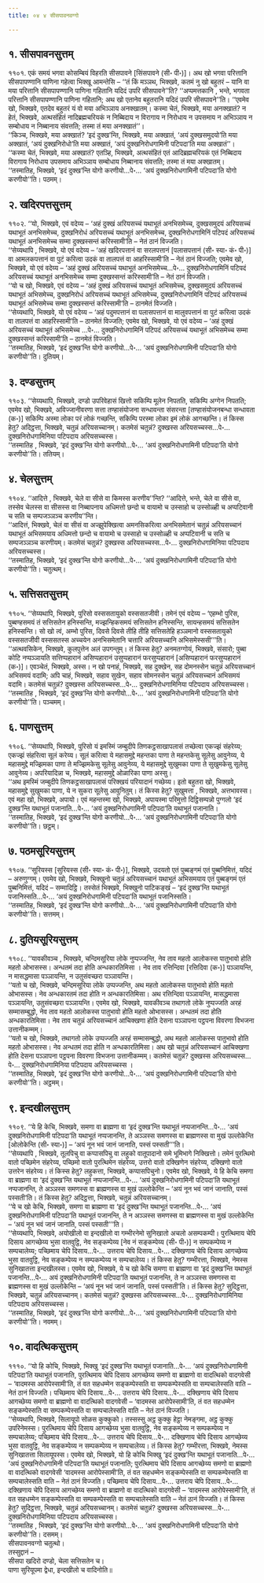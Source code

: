 ```yaml
---
title: ०४ ४ सीसपावनवग्गो

---
```



## १. सीसपावनसुत्तम्

११०१. एकं समयं भगवा कोसम्बियं विहरति सीसपावने [सिंसपावने (सी॰ पी॰)]। अथ खो भगवा परित्तानि सीसपापण्णानि पाणिना गहेत्वा भिक्खू आमन्तेसि – ‘‘तं किं मञ्ञथ, भिक्खवे, कतमं नु खो बहुतरं – यानि वा मया परित्तानि सीसपापण्णानि पाणिना गहितानि यदिदं उपरि सीसपावने’’ति? ‘‘अप्पमत्तकानि , भन्ते, भगवता परित्तानि सीसपापण्णानि पाणिना गहितानि; अथ खो एतानेव बहुतरानि यदिदं उपरि सीसपावने’’ति। ‘‘एवमेव खो, भिक्खवे, एतदेव बहुतरं यं वो मया अभिञ्ञाय अनक्खातम्। कस्मा चेतं, भिक्खवे, मया अनक्खातं? न हेतं, भिक्खवे, अत्थसंहितं नादिब्रह्मचरियकं न निब्बिदाय न विरागाय न निरोधाय न उपसमाय न अभिञ्ञाय न सम्बोधाय न निब्बानाय संवत्तति; तस्मा तं मया अनक्खातं’’।  
‘‘किञ्च, भिक्खवे, मया अक्खातं? ‘इदं दुक्ख’न्ति, भिक्खवे, मया अक्खातं, ‘अयं दुक्खसमुदयो’ति मया अक्खातं, ‘अयं दुक्खनिरोधो’ति मया अक्खातं, ‘अयं दुक्खनिरोधगामिनी पटिपदा’ति मया अक्खातं’’।  
‘‘कस्मा चेतं, भिक्खवे, मया अक्खातं? एतञ्हि, भिक्खवे, अत्थसंहितं एतं आदिब्रह्मचरियकं एतं निब्बिदाय विरागाय निरोधाय उपसमाय अभिञ्ञाय सम्बोधाय निब्बानाय संवत्तति; तस्मा तं मया अक्खातम्।  
‘‘तस्मातिह, भिक्खवे, ‘इदं दुक्ख’न्ति योगो करणीयो…पे॰… ‘अयं दुक्खनिरोधगामिनी पटिपदा’ति योगो करणीयो’’ति। पठमम्।  


## २. खदिरपत्तसुत्तम्

११०२. ‘‘यो, भिक्खवे, एवं वदेय्य – ‘अहं दुक्खं अरियसच्चं यथाभूतं अनभिसमेच्च, दुक्खसमुदयं अरियसच्चं यथाभूतं अनभिसमेच्च, दुक्खनिरोधं अरियसच्चं यथाभूतं अनभिसमेच्च, दुक्खनिरोधगामिनिं पटिपदं अरियसच्चं यथाभूतं अनभिसमेच्च सम्मा दुक्खस्सन्तं करिस्सामी’ति – नेतं ठानं विज्जति।  
‘‘सेय्यथापि , भिक्खवे, यो एवं वदेय्य – ‘अहं खदिरपत्तानं वा सरलपत्तानं [पलासपत्तानं (सी॰ स्या॰ कं॰ पी॰)] वा आमलकपत्तानं वा पुटं करित्वा उदकं वा तालपत्तं वा आहरिस्सामी’ति – नेतं ठानं विज्जति; एवमेव खो, भिक्खवे, यो एवं वदेय्य – ‘अहं दुक्खं अरियसच्चं यथाभूतं अनभिसमेच्च…पे॰… दुक्खनिरोधगामिनिं पटिपदं अरियसच्चं यथाभूतं अनभिसमेच्च सम्मा दुक्खस्सन्तं करिस्सामी’ति – नेतं ठानं विज्जति।  
‘‘यो च खो, भिक्खवे, एवं वदेय्य – ‘अहं दुक्खं अरियसच्चं यथाभूतं अभिसमेच्च, दुक्खसमुदयं अरियसच्चं यथाभूतं अभिसमेच्च, दुक्खनिरोधं अरियसच्चं यथाभूतं अभिसमेच्च, दुक्खनिरोधगामिनिं पटिपदं अरियसच्चं यथाभूतं अभिसमेच्च सम्मा दुक्खस्सन्तं करिस्सामी’ति – ठानमेतं विज्जति।  
‘‘सेय्यथापि, भिक्खवे, यो एवं वदेय्य – ‘अहं पदुमपत्तानं वा पलासपत्तानं वा मालुवपत्तानं वा पुटं करित्वा उदकं वा तालपत्तं वा आहरिस्सामी’ति – ठानमेतं विज्जति; एवमेव खो, भिक्खवे, यो एवं वदेय्य – ‘अहं दुक्खं अरियसच्चं यथाभूतं अभिसमेच्च …पे॰… दुक्खनिरोधगामिनिं पटिपदं अरियसच्चं यथाभूतं अभिसमेच्च सम्मा दुक्खस्सन्तं करिस्सामी’ति – ठानमेतं विज्जति।  
‘‘तस्मातिह, भिक्खवे, ‘इदं दुक्ख’न्ति योगो करणीयो…पे॰… ‘अयं दुक्खनिरोधगामिनी पटिपदा’ति योगो करणीयो’’ति। दुतियम्।  


## ३. दण्डसुत्तम्

११०३. ‘‘सेय्यथापि, भिक्खवे, दण्डो उपरिवेहासं खित्तो सकिम्पि मूलेन निपतति, सकिम्पि अग्गेन निपतति; एवमेव खो, भिक्खवे, अविज्जानीवरणा सत्ता तण्हासंयोजना सन्धावन्ता संसरन्ता [तण्हासंयोजनबन्धा सन्धावता (क॰)] सकिम्पि अस्मा लोका परं लोकं गच्छन्ति, सकिम्पि परस्मा लोका इमं लोकं आगच्छन्ति। तं किस्स हेतु? अदिट्ठत्ता, भिक्खवे, चतुन्नं अरियसच्चानम्। कतमेसं चतुन्नं? दुक्खस्स अरियसच्चस्स…पे॰… दुक्खनिरोधगामिनिया पटिपदाय अरियसच्चस्स।  
‘‘तस्मातिह , भिक्खवे, ‘इदं दुक्ख’न्ति योगो करणीयो…पे॰… ‘अयं दुक्खनिरोधगामिनी पटिपदा’ति योगो करणीयो’’ति। ततियम्।  


## ४. चेलसुत्तम्

११०४. ‘‘आदित्ते , भिक्खवे, चेले वा सीसे वा किमस्स करणीय’’न्ति? ‘‘आदित्ते, भन्ते, चेले वा सीसे वा, तस्सेव चेलस्स वा सीसस्स वा निब्बापनाय अधिमत्तो छन्दो च वायामो च उस्साहो च उस्सोळ्ही च अप्पटिवानी च सति च सम्पजञ्ञञ्च करणीय’’न्ति।  
‘‘आदित्तं, भिक्खवे, चेलं वा सीसं वा अज्झुपेक्खित्वा अमनसिकरित्वा अनभिसमेतानं चतुन्नं अरियसच्चानं यथाभूतं अभिसमयाय अधिमत्तो छन्दो च वायामो च उस्साहो च उस्सोळ्ही च अप्पटिवानी च सति च सम्पजञ्ञञ्च करणीयम्। कतमेसं चतुन्नं? दुक्खस्स अरियसच्चस्स…पे॰… दुक्खनिरोधगामिनिया पटिपदाय अरियसच्चस्स।  
‘‘तस्मातिह, भिक्खवे, ‘इदं दुक्ख’न्ति योगो करणीयो…पे॰… ‘अयं दुक्खनिरोधगामिनी पटिपदा’ति योगो करणीयो’’ति। चतुत्थम्।  


## ५. सत्तिसतसुत्तम्

११०५. ‘‘सेय्यथापि, भिक्खवे, पुरिसो वस्ससतायुको वस्ससतजीवी। तमेनं एवं वदेय्य – ‘एहम्भो पुरिस, पुब्बण्हसमयं तं सत्तिसतेन हनिस्सन्ति, मज्झन्हिकसमयं सत्तिसतेन हनिस्सन्ति, सायन्हसमयं सत्तिसतेन हनिस्सन्ति। सो खो त्वं, अम्भो पुरिस, दिवसे दिवसे तीहि तीहि सत्तिसतेहि हञ्ञमानो वस्ससतायुको वस्ससतजीवी वस्ससतस्स अच्चयेन अनभिसमेतानि चत्तारि अरियसच्चानि अभिसमेस्ससी’’’ति।  
‘‘अत्थवसिकेन, भिक्खवे, कुलपुत्तेन अलं उपगन्तुम्। तं किस्स हेतु? अनमतग्गोयं, भिक्खवे, संसारो; पुब्बा कोटि नप्पञ्ञायति सत्तिप्पहारानं असिप्पहारानं उसुप्पहारानं फरसुप्पहारानं [असिप्पहारानं फरसुप्पहारानं (क॰)]। एवञ्चेतं, भिक्खवे, अस्स। न खो पनाहं, भिक्खवे, सह दुक्खेन, सह दोमनस्सेन चतुन्नं अरियसच्चानं अभिसमयं वदामि; अपि चाहं, भिक्खवे, सहाव सुखेन, सहाव सोमनस्सेन चतुन्नं अरियसच्चानं अभिसमयं वदामि। कतमेसं चतुन्नं? दुक्खस्स अरियसच्चस्स…पे॰… दुक्खनिरोधगामिनिया पटिपदाय अरियसच्चस्स।  
‘‘तस्मातिह , भिक्खवे, ‘इदं दुक्ख’न्ति योगो करणीयो…पे॰… ‘अयं दुक्खनिरोधगामिनी पटिपदा’ति योगो करणीयो’’ति। पञ्चमम्।  


## ६. पाणसुत्तम्

११०६. ‘‘सेय्यथापि, भिक्खवे, पुरिसो यं इमस्मिं जम्बुदीपे तिणकट्ठसाखापलासं तच्छेत्वा एकज्झं संहरेय्य; एकज्झं संहरित्वा सूलं करेय्य। सूलं करित्वा ये महासमुद्दे महन्तका पाणा ते महन्तकेसु सूलेसु आवुनेय्य, ये महासमुद्दे मज्झिमका पाणा ते मज्झिमकेसु सूलेसु आवुनेय्य, ये महासमुद्दे सुखुमका पाणा ते सुखुमकेसु सूलेसु आवुनेय्य। अपरियादिन्ना च, भिक्खवे, महासमुद्दे ओळारिका पाणा अस्सु।  
‘‘अथ इमस्मिं जम्बुदीपे तिणकट्ठसाखापलासं परिक्खयं परियादानं गच्छेय्य। इतो बहुतरा खो, भिक्खवे, महासमुद्दे सुखुमका पाणा, ये न सुकरा सूलेसु आवुनितुम्। तं किस्स हेतु? सुखुमत्ता , भिक्खवे, अत्तभावस्स। एवं महा खो, भिक्खवे, अपायो। एवं महन्तस्मा खो, भिक्खवे, अपायस्मा परिमुत्तो दिट्ठिसम्पन्नो पुग्गलो ‘इदं दुक्ख’न्ति यथाभूतं पजानाति…पे॰… ‘अयं दुक्खनिरोधगामिनी पटिपदा’ति यथाभूतं पजानाति।  
‘‘तस्मातिह, भिक्खवे, ‘इदं दुक्ख’न्ति योगो करणीयो…पे॰… ‘अयं दुक्खनिरोधगामिनी पटिपदा’ति योगो करणीयो’’ति। छट्ठम्।  


## ७. पठमसूरियसुत्तम्

११०७. ‘‘सूरियस्स [सुरियस्स (सी॰ स्या॰ कं॰ पी॰)], भिक्खवे, उदयतो एतं पुब्बङ्गमं एतं पुब्बनिमित्तं, यदिदं – अरुणुग्गम्। एवमेव खो, भिक्खवे, भिक्खुनो चतुन्नं अरियसच्चानं यथाभूतं अभिसमयाय एतं पुब्बङ्गमं एतं पुब्बनिमित्तं, यदिदं – सम्मादिट्ठि। तस्सेतं भिक्खवे, भिक्खुनो पाटिकङ्खं – ‘इदं दुक्ख’न्ति यथाभूतं पजानिस्सति…पे॰… ‘अयं दुक्खनिरोधगामिनी पटिपदा’ति यथाभूतं पजानिस्सति।  
‘‘तस्मातिह, भिक्खवे, ‘इदं दुक्ख’न्ति योगो करणीयो…पे॰… ‘अयं दुक्खनिरोधगामिनी पटिपदा’ति योगो करणीयो’’ति। सत्तमम्।  


## ८. दुतियसूरियसुत्तम्

११०८. ‘‘यावकीवञ्च , भिक्खवे, चन्दिमसूरिया लोके नुप्पज्जन्ति, नेव ताव महतो आलोकस्स पातुभावो होति महतो ओभासस्स। अन्धतमं तदा होति अन्धकारतिमिसा । नेव ताव रत्तिन्दिवा [रत्तिदिवा (क॰)] पञ्ञायन्ति, न मासद्धमासा पञ्ञायन्ति, न उतुसंवच्छरा पञ्ञायन्ति।  
‘‘यतो च खो, भिक्खवे, चन्दिमसूरिया लोके उप्पज्जन्ति, अथ महतो आलोकस्स पातुभावो होति महतो ओभासस्स। नेव अन्धकारतमं तदा होति न अन्धकारतिमिसा। अथ रत्तिन्दिवा पञ्ञायन्ति, मासद्धमासा पञ्ञायन्ति, उतुसंवच्छरा पञ्ञायन्ति। एवमेव खो, भिक्खवे, यावकीवञ्च तथागतो लोके नुप्पज्जति अरहं सम्मासम्बुद्धो, नेव ताव महतो आलोकस्स पातुभावो होति महतो ओभासस्स। अन्धतमं तदा होति अन्धकारतिमिसा। नेव ताव चतुन्नं अरियसच्चानं आचिक्खणा होति देसना पञ्ञापना पट्ठपना विवरणा विभजना उत्तानीकम्मम्।  
‘‘यतो च खो, भिक्खवे, तथागतो लोके उप्पज्जति अरहं सम्मासम्बुद्धो, अथ महतो आलोकस्स पातुभावो होति महतो ओभासस्स। नेव अन्धतमं तदा होति न अन्धकारतिमिसा। अथ खो चतुन्नं अरियसच्चानं आचिक्खणा होति देसना पञ्ञापना पट्ठपना विवरणा विभजना उत्तानीकम्मम्। कतमेसं चतुन्नं? दुक्खस्स अरियसच्चस्स…पे॰… दुक्खनिरोधगामिनिया पटिपदाय अरियसच्चस्स ।  
‘‘तस्मातिह, भिक्खवे, ‘इदं दुक्ख’न्ति योगो करणीयो…पे॰… ‘अयं दुक्खनिरोधगामिनी पटिपदा’ति योगो करणीयो’’ति। अट्ठमम्।  


## ९. इन्दखीलसुत्तम्

११०९. ‘‘ये हि केचि, भिक्खवे, समणा वा ब्राह्मणा वा ‘इदं दुक्ख’न्ति यथाभूतं नप्पजानन्ति…पे॰… ‘अयं दुक्खनिरोधगामिनी पटिपदा’ति यथाभूतं नप्पजानन्ति, ते अञ्ञस्स समणस्स वा ब्राह्मणस्स वा मुखं उल्लोकेन्ति [ओलोकेन्ति (सी॰ स्या॰)] – ‘अयं नून भवं जानं जानाति, पस्सं पस्सती’’’ति।  
‘‘सेय्यथापि , भिक्खवे, तूलपिचु वा कप्पासपिचु वा लहुको वातूपादानो समे भूमिभागे निक्खित्तो। तमेनं पुरत्थिमो वातो पच्छिमेन संहरेय्य, पच्छिमो वातो पुरत्थिमेन संहरेय्य, उत्तरो वातो दक्खिणेन संहरेय्य, दक्खिणो वातो उत्तरेन संहरेय्य। तं किस्स हेतु? लहुकत्ता, भिक्खवे, कप्पासपिचुनो। एवमेव खो, भिक्खवे, ये हि केचि समणा वा ब्राह्मणा वा ‘इदं दुक्ख’न्ति यथाभूतं नप्पजानन्ति…पे॰… ‘अयं दुक्खनिरोधगामिनी पटिपदा’ति यथाभूतं नप्पजानन्ति, ते अञ्ञस्स समणस्स वा ब्राह्मणस्स वा मुखं उल्लोकेन्ति – ‘अयं नून भवं जानं जानाति, पस्सं पस्सती’ति। तं किस्स हेतु? अदिट्ठत्ता, भिक्खवे, चतुन्नं अरियसच्चानम्।  
‘‘ये च खो केचि, भिक्खवे, समणा वा ब्राह्मणा वा ‘इदं दुक्ख’न्ति यथाभूतं पजानन्ति…पे॰… ‘अयं दुक्खनिरोधगामिनी पटिपदा’ति यथाभूतं पजानन्ति, ते न अञ्ञस्स समणस्स वा ब्राह्मणस्स वा मुखं उल्लोकेन्ति – ‘अयं नून भवं जानं जानाति, पस्सं पस्सती’’’ति।  
‘‘सेय्यथापि, भिक्खवे, अयोखीलो वा इन्दखीलो वा गम्भीरनेमो सुनिखातो अचलो असम्पकम्पी। पुरत्थिमाय चेपि दिसाय आगच्छेय्य भुसा वातवुट्ठि, नेव सङ्कम्पेय्य [नेव नं सङ्कम्पेय्य (सी॰ पी॰)] न सम्पकम्पेय्य न सम्पचालेय्य; पच्छिमाय चेपि दिसाय…पे॰… उत्तराय चेपि दिसाय…पे॰… दक्खिणाय चेपि दिसाय आगच्छेय्य भुसा वातवुट्ठि, नेव सङ्कम्पेय्य न सम्पकम्पेय्य न सम्पचालेय्य। तं किस्स हेतु? गम्भीरत्ता, भिक्खवे, नेमस्स सुनिखातत्ता इन्दखीलस्स। एवमेव खो, भिक्खवे, ये च खो केचि समणा वा ब्राह्मणा वा ‘इदं दुक्ख’न्ति यथाभूतं पजानन्ति…पे॰… अयं दुक्खनिरोधगामिनी पटिपदा’ति यथाभूतं पजानन्ति, ते न अञ्ञस्स समणस्स वा ब्राह्मणस्स वा मुखं उल्लोकेन्ति – ‘अयं नून भवं जानं जानाति, पस्सं पस्सती’ति। तं किस्स हेतु? सुदिट्ठत्ता, भिक्खवे, चतुन्नं अरियसच्चानम्। कतमेसं चतुन्नं? दुक्खस्स अरियसच्चस्स…पे॰… दुक्खनिरोधगामिनिया पटिपदाय अरियसच्चस्स।  
‘‘तस्मातिह, भिक्खवे, ‘इदं दुक्ख’न्ति योगो करणीयो…पे॰… ‘अयं दुक्खनिरोधगामिनी पटिपदा’ति योगो करणीयो’’ति। नवमम्।  


## १०. वादत्थिकसुत्तम्

१११०. ‘‘यो हि कोचि, भिक्खवे, भिक्खु ‘इदं दुक्ख’न्ति यथाभूतं पजानाति…पे॰… ‘अयं दुक्खनिरोधगामिनी पटिपदा’ति यथाभूतं पजानाति, पुरत्थिमाय चेपि दिसाय आगच्छेय्य समणो वा ब्राह्मणो वा वादत्थिको वादगवेसी – ‘वादमस्स आरोपेस्सामी’ति, तं वत सहधम्मेन सङ्कम्पेस्सति वा सम्पकम्पेस्सति वा सम्पचालेस्सति वाति – नेतं ठानं विज्जति। पच्छिमाय चेपि दिसाय…पे॰… उत्तराय चेपि दिसाय…पे॰… दक्खिणाय चेपि दिसाय आगच्छेय्य समणो वा ब्राह्मणो वा वादत्थिको वादगवेसी – ‘वादमस्स आरोपेस्सामी’ति, तं वत सहधम्मेन सङ्कम्पेस्सति वा सम्पकम्पेस्सति वा सम्पचालेस्सति वाति – नेतं ठानं विज्जति।  
‘‘सेय्यथापि, भिक्खवे, सिलायूपो सोळस कुक्कुको। तस्सस्सु अट्ठ कुक्कु हेट्ठा नेमङ्गमा, अट्ठ कुक्कु उपरिनेमस्स। पुरत्थिमाय चेपि दिसाय आगच्छेय्य भुसा वातवुट्ठि, नेव सङ्कम्पेय्य न सम्पकम्पेय्य न सम्पचालेय्य; पच्छिमाय चेपि दिसाय…पे॰… उत्तराय चेपि दिसाय…पे॰… दक्खिणाय चेपि दिसाय आगच्छेय्य भुसा वातवुट्ठि, नेव सङ्कम्पेय्य न सम्पकम्पेय्य न सम्पचालेय्य। तं किस्स हेतु? गम्भीरत्ता, भिक्खवे, नेमस्स सुनिखातत्ता सिलायूपस्स। एवमेव खो, भिक्खवे, यो हि कोचि भिक्खु ‘इदं दुक्ख’न्ति यथाभूतं पजानाति…पे॰… ‘अयं दुक्खनिरोधगामिनी पटिपदा’ति यथाभूतं पजानाति; पुरत्थिमाय चेपि दिसाय आगच्छेय्य समणो वा ब्राह्मणो वा वादत्थिको वादगवेसी ‘वादमस्स आरोपेस्सामी’ति, तं वत सहधम्मेन सङ्कम्पेस्सति वा सम्पकम्पेस्सति वा सम्पचालेस्सति वाति – नेतं ठानं विज्जति। पच्छिमाय चेपि दिसाय…पे॰… उत्तराय चेपि दिसाय…पे॰… दक्खिणाय चेपि दिसाय आगच्छेय्य समणो वा ब्राह्मणो वा वादत्थिको वादगवेसी – ‘वादमस्स आरोपेस्सामी’ति, तं वत सहधम्मेन सङ्कम्पेस्सति वा सम्पकम्पेस्सति वा सम्पचालेस्सति वाति – नेतं ठानं विज्जति। तं किस्स हेतु? सुदिट्ठत्ता, भिक्खवे, चतुन्नं अरियसच्चानम्। कतमेसं चतुन्नं? दुक्खस्स अरियसच्चस्स…पे॰… दुक्खनिरोधगामिनिया पटिपदाय अरियसच्चस्स।  
‘‘तस्मातिह , भिक्खवे, ‘इदं दुक्ख’न्ति योगो करणीयो…पे॰… ‘अयं दुक्खनिरोधगामिनी पटिपदा’ति योगो करणीयो’’ति। दसमम्।  
सीसपावनवग्गो चतुत्थो।  
तस्सुद्दानं –  
सीसपा खदिरो दण्डो, चेला सत्तिसतेन च।  
पाणा सुरियूपमा द्वेधा, इन्दखीलो च वादिनोति॥  